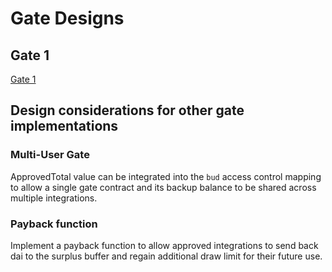 # Gate Designs

## Gate 1

[Gate 1](gate1.md)

## Design considerations for other gate implementations

### Multi-User Gate

ApprovedTotal value can be integrated into the `bud` access control mapping to allow a single gate contract and its backup balance to be shared across multiple integrations.

### Payback function

Implement a payback function to allow approved integrations to send back dai to the surplus buffer and regain additional draw limit for their future use.

